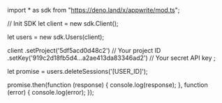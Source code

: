 import * as sdk from "https://deno.land/x/appwrite/mod.ts";

// Init SDK
let client = new sdk.Client();

let users = new sdk.Users(client);

client
    .setProject('5df5acd0d48c2') // Your project ID
    .setKey('919c2d18fb5d4...a2ae413da83346ad2') // Your secret API key
;

let promise = users.deleteSessions('[USER_ID]');

promise.then(function (response) {
    console.log(response);
}, function (error) {
    console.log(error);
});